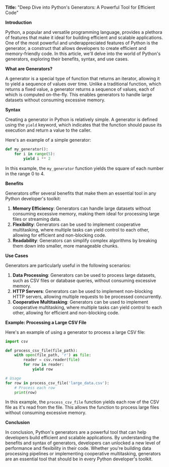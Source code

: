 **Title:** "Deep Dive into Python's Generators: A Powerful Tool for Efficient Code"

**Introduction**

Python, a popular and versatile programming language, provides a plethora of features that make it ideal for building efficient and scalable applications. One of the most powerful and underappreciated features of Python is the generator, a construct that allows developers to create efficient and memory-friendly code. In this article, we'll delve into the world of Python's generators, exploring their benefits, syntax, and use cases.

**What are Generators?**

A generator is a special type of function that returns an iterator, allowing it to yield a sequence of values over time. Unlike a traditional function, which returns a fixed value, a generator returns a sequence of values, each of which is computed on-the-fly. This enables generators to handle large datasets without consuming excessive memory.

**Syntax**

Creating a generator in Python is relatively simple. A generator is defined using the `yield` keyword, which indicates that the function should pause its execution and return a value to the caller.

Here's an example of a simple generator:
```python
def my_generator():
    for i in range(5):
        yield i ** 2
```
In this example, the `my_generator` function yields the square of each number in the range 0 to 4.

**Benefits**

Generators offer several benefits that make them an essential tool in any Python developer's toolkit:

1. **Memory Efficiency**: Generators can handle large datasets without consuming excessive memory, making them ideal for processing large files or streaming data.
2. **Flexibility**: Generators can be used to implement cooperative multitasking, where multiple tasks can yield control to each other, allowing for efficient and non-blocking code.
3. **Readability**: Generators can simplify complex algorithms by breaking them down into smaller, more manageable chunks.

**Use Cases**

Generators are particularly useful in the following scenarios:

1. **Data Processing**: Generators can be used to process large datasets, such as CSV files or database queries, without consuming excessive memory.
2. **HTTP Servers**: Generators can be used to implement non-blocking HTTP servers, allowing multiple requests to be processed concurrently.
3. **Cooperative Multitasking**: Generators can be used to implement cooperative multitasking, where multiple tasks can yield control to each other, allowing for efficient and non-blocking code.

**Example: Processing a Large CSV File**

Here's an example of using a generator to process a large CSV file:
```python
import csv

def process_csv_file(file_path):
    with open(file_path, 'r') as file:
        reader = csv.reader(file)
        for row in reader:
            yield row

# Usage
for row in process_csv_file('large_data.csv'):
    # Process each row
    print(row)
```
In this example, the `process_csv_file` function yields each row of the CSV file as it's read from the file. This allows the function to process large files without consuming excessive memory.

**Conclusion**

In conclusion, Python's generators are a powerful tool that can help developers build efficient and scalable applications. By understanding the benefits and syntax of generators, developers can unlocked a new level of performance and flexibility in their code. Whether you're building data processing pipelines or implementing cooperative multitasking, generators are an essential tool that should be in every Python developer's toolkit.
